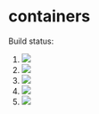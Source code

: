 # containers

Build status:

1. [![](https://github.com/josefinebystrom/containers/workflows/tests-fibonacci/badge.svg)](https://github.com/josefinebystrom/containers/actions?query=workflow%3Atests-fibonacci)
1. [![](https://github.com/josefinebystrom/containers/workflows/tests-range/badge.svg)](https://github.com/josefinebystrom/containers/actions?query=workflow%3Atests-range)
1. [![](https://github.com/josefinebystrom/containers/workflows/tests-BST/badge.svg?branch=bst)](https://github.com/josefinebystrom/containers/actions?query=workflow%3Atests-BST)
1. [![](https://github.com/josefinebystrom/containers/workflows/tests-BinaryTree/badge.svg?branch=bst)](https://github.com/josefinebystrom/containers/actions?query=workflow%3Atests-BinaryTree)
1. [![](https://github.com/josefinebystrom/containers/workflows/tests-AVLTree/badge.svg?branch=bst)](https://github.com/josefinebystrom/containers/actions?query=workflow%3Atests-AVLTree)
